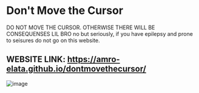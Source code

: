 # Don't Move the Cursor
DO NOT MOVE THE CURSOR. OTHERWISE THERE WILL BE CONSEQUENSES LIL BRO
no but seriously, if you have epilepsy and prone to seisures do not go on this website.

## WEBSITE LINK: https://amro-elata.github.io/dontmovethecursor/

![image](https://github.com/user-attachments/assets/d8903b9d-6253-43f2-a868-0761c032cb88)
